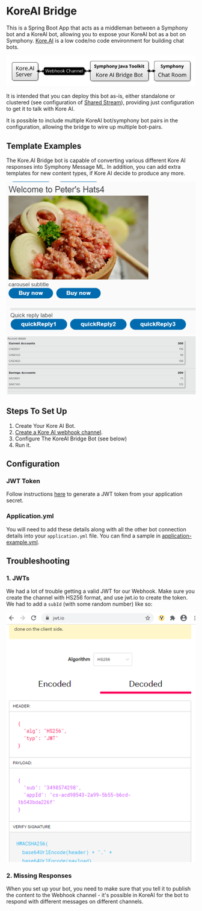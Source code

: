 
# KoreAI Bridge

This is a Spring Boot App that acts as a middleman between a Symphony bot and a KoreAI bot, allowing you to expose your KoreAI bot as a bot on Symphony.  [Kore.AI](https://kore.ai/) is a low code/no code environment for building chat bots.

![KoreAI Architecture](images/koreai.png)

It is intended that you can deploy this bot as-is, either standalone or clustered (see configuration of [Shared Stream](../../libs/shared-stream-spring-boot-starter/README.md)), providing just configuration to get it to talk with Kore AI.

It is possible to include multiple KoreAI bot/symphony bot pairs in the configuration, allowing the bridge to wire up multiple bot-pairs.

## Template Examples

The Kore.AI Bridge bot is capable of converting various different Kore AI responses into Symphony Message ML.  In addition, you can add extra templates for new content types, if Kore AI decide to produce any more.

![Carousel](images/carousel.png)
![Quick Reply](images/quick-replies.png)
![Mini Table](images/mini-tables.png)


## Steps To Set Up

1.  Create Your Kore AI Bot.
2.  [Create a Kore AI webhook channel](https://developer.kore.ai/docs/bots/channel-enablement/adding-webhook-channel/).
3.  Configure The KoreAI Bridge Bot (see below)
4.  Run it.

## Configuration

### JWT Token

Follow instructions [here](https://developer.kore.ai/docs/bots/api-guide/apis/) to generate a JWT token from your application secret.

### Application.yml

You will need to add these details along with all the other bot connection details into your `application.yml` file.  You can find a sample in [application-example.yml](application-example.yml).   

## Troubleshooting

### 1. JWTs

We had a lot of trouble getting a valid JWT for our Webhook.  Make sure you create the channel with HS256 format, and use jwt.io to create the token.  We had to add a `subId` (with some random number) like so:

![JWT Creation](images/jwt.png)

### 2. Missing Responses

When you set up your bot, you need to make sure that you tell it to publish the content to the Webhook channel - it's possible in KoreAI for the bot to respond with different messages on different channels.
